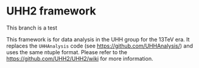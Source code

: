 # UHH2 framework

This branch is a test

This framework is for data analysis in the UHH group for the 13TeV era.
It replaces the `UHHAnalysis` code (see https://github.com/UHHAnalysis/) and
uses the same ntuple format. Please refer to the https://github.com/UHH2/UHH2/wiki for more information.
